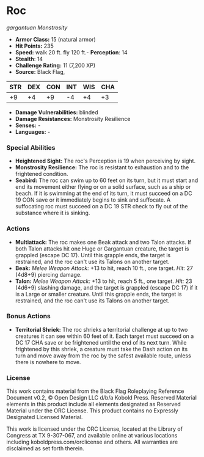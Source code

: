 # Roc

*gargantuan* *Monstrosity*

- **Armor Class:** 15 (natural armor)
- **Hit Points:** 235 
- **Speed:** walk 20 ft. fly 120 ft.- **Perception**: 14
- **Stealth**: 14
- **Challenge Rating:** 11 (7,200 XP)
- **Source:** Black Flag,

| STR | DEX | CON | INT | WIS | CHA |
| --- | --- | --- | --- | --- | --- |
| +9 | +4 | +9 | -4 | +4 | +3 |

- **Damage Vulnerabilities:** blinded
- **Damage Resistances:** Monstrosity Resilience
- **Senses:** -
- **Languages:** -

### Special Abilities

- **Heightened Sight:** The roc's Perception is 19 when perceiving by sight.
- **Monstrosity Resilience:** The roc is resistant to exhaustion and to the frightened condition.
- **Seabird:** The roc can swim up to 60 feet on its turn, but it must start and end its movement either flying or on a solid surface, such as a ship or beach. If it is swimming at the end of its turn, it must succeed on a DC 19 CON save or it immediately begins to sink and suffocate. A suffocating roc must succeed on a DC 19 STR check to fly out of the substance where it is sinking.

### Actions

- **Multiattack:** The roc makes one Beak attack and two Talon attacks. If both Talon attacks hit one Huge or Gargantuan creature, the target is grappled (escape DC 17). Until this grapple ends, the target is restrained, and the roc can't use its Talons on another target.
- **Beak:** _Melee Weapon Attack:_ +13 to hit, reach 10 ft., one target. _Hit:_ 27 (4d8+9) piercing damage.
- **Talon:** _Melee Weapon Attack:_ +13 to hit, reach 5 ft., one target. _Hit:_ 23 (4d6+9) slashing damage, and the target is grappled (escape DC 17) if it is a Large or smaller creature. Until this grapple ends, the target is restrained, and the roc can't use its Talons on another target.

### Bonus Actions

- **Territorial Shriek:** The roc shrieks a territorial challenge at up to two creatures it can see within 60 feet of it. Each target must succeed on a DC 17 CHA save or be frightened until the end of its next turn. While frightened by this shriek, a creature must take the Dash action on its turn and move away from the roc by the safest available route, unless there is nowhere to move.


### License

This work contains material from the Black Flag Roleplaying Reference Document v0.2, © Open Design LLC d/b/a Kobold Press. Reserved Material elements in this product include all elements designated as Reserved Material under the ORC License. This product contains no Expressly Designated Licensed Material.

This work is licensed under the ORC License, located at the Library of Congress at TX 9-307-067, and available online at various locations including koboldpress.com/orclicense and others. All warranties are disclaimed as set forth therein.
